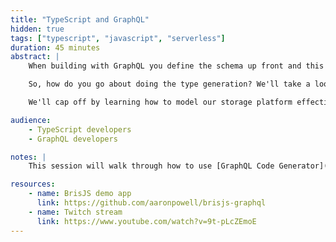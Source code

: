 ```yaml
---
title: "TypeScript and GraphQL"
hidden: true
tags: ["typescript", "javascript", "serverless"]
duration: 45 minutes
abstract: |
    When building with GraphQL you define the schema up front and this can be really handy go use when it comes to writing the queries, resolvers, etc., especially if it's in TypeScript.

    So, how do you go about doing the type generation? We'll take a look at a tool that can generate you the TypeScript types, then implement our backend using them before looking at how they can plug into the front end with React Hooks.

    We'll cap off by learning how to model our storage platform effectively using its own types and combine them with the GraphQL schema types.

audience:
    - TypeScript developers
    - GraphQL developers

notes: |
    This session will walk through how to use [GraphQL Code Generator](https://graphql-code-generator.com/), and how I've implemented it on a number of projects.

resources:
    - name: BrisJS demo app
      link: https://github.com/aaronpowell/brisjs-graphql
    - name: Twitch stream
      link: https://www.youtube.com/watch?v=9t-pLcZEmoE
---
```

